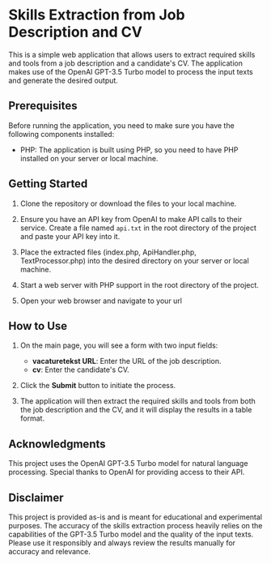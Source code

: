 # Skills Extraction from Job Description and CV

This is a simple web application that allows users to extract required skills and tools from a job description and a candidate's CV. The application makes use of the OpenAI GPT-3.5 Turbo model to process the input texts and generate the desired output.

## Prerequisites

Before running the application, you need to make sure you have the following components installed:

- PHP: The application is built using PHP, so you need to have PHP installed on your server or local machine.

## Getting Started

1. Clone the repository or download the files to your local machine.

2. Ensure you have an API key from OpenAI to make API calls to their service. Create a file named `api.txt` in the root directory of the project and paste your API key into it.

3. Place the extracted files (index.php, ApiHandler.php, TextProcessor.php) into the desired directory on your server or local machine.

4. Start a web server with PHP support in the root directory of the project.

5. Open your web browser and navigate to your url

## How to Use

1. On the main page, you will see a form with two input fields:
   - **vacaturetekst URL**: Enter the URL of the job description.
   - **cv**: Enter the candidate's CV.

2. Click the **Submit** button to initiate the process.

3. The application will then extract the required skills and tools from both the job description and the CV, and it will display the results in a table format.


## Acknowledgments

This project uses the OpenAI GPT-3.5 Turbo model for natural language processing. Special thanks to OpenAI for providing access to their API.

## Disclaimer

This project is provided as-is and is meant for educational and experimental purposes. The accuracy of the skills extraction process heavily relies on the capabilities of the GPT-3.5 Turbo model and the quality of the input texts. Please use it responsibly and always review the results manually for accuracy and relevance.
